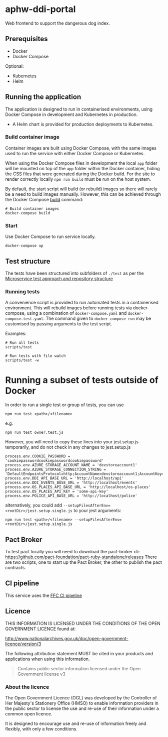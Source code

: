 # aphw-ddi-portal

Web frontend to support the dangerous dog index.

## Prerequisites

- Docker
- Docker Compose

Optional:
- Kubernetes
- Helm

## Running the application

The application is designed to run in containerised environments, using Docker Compose in development and Kubernetes in production.

- A Helm chart is provided for production deployments to Kubernetes.

### Build container image

Container images are built using Docker Compose, with the same images used to run the service with either Docker Compose or Kubernetes.

When using the Docker Compose files in development the local `app` folder will
be mounted on top of the `app` folder within the Docker container, hiding the CSS files that were generated during the Docker build.  For the site to render correctly locally `npm run build` must be run on the host system.


By default, the start script will build (or rebuild) images so there will
rarely be a need to build images manually. However, this can be achieved
through the Docker Compose
[build](https://docs.docker.com/compose/reference/build/) command:

```
# Build container images
docker-compose build
```

### Start 

Use Docker Compose to run service locally.

```
docker-compose up
```

## Test structure

The tests have been structured into subfolders of `./test` as per the
[Microservice test approach and repository structure](https://eaflood.atlassian.net/wiki/spaces/FPS/pages/1845396477/Microservice+test+approach+and+repository+structure)

### Running tests

A convenience script is provided to run automated tests in a containerised
environment. This will rebuild images before running tests via docker-compose,
using a combination of `docker-compose.yaml` and `docker-compose.test.yaml`.
The command given to `docker-compose run` may be customised by passing
arguments to the test script.

Examples:

```
# Run all tests
scripts/test

# Run tests with file watch
scripts/test -w
```

# Running a subset of tests outside of Docker
In order to run a single test or group of tests, you can use
```
npm run test <path>/<filename>
```
e.g.
```
npm run test owner.test.js
```

However, you will need to copy these lines into your jest.setup.js temporarily, and do not check in any changes to jest.setup.js 

```
process.env.COOKIE_PASSWORD = 'cookiepasswordcookiepasswordcookiepassword'
process.env.AZURE_STORAGE_ACCOUNT_NAME = 'devstoreaccount1'
process.env.AZURE_STORAGE_CONNECTION_STRING = 'DefaultEndpointsProtocol=http;AccountName=devstoreaccount1;AccountKey=Eby8vdM02xNOcqFlqUwJPLlmEtlCDXJ1OUzFT50uSRZ6IFsuFq2UVErCz4I6tq/K1SZFPTOtr/KBHBeksoGMGw==;BlobEndpoint=http://host.docker.internal:10000/devstoreaccount1;'
process.env.DDI_API_BASE_URL = 'http://localhost/api'
process.env.DDI_EVENTS_BASE_URL = 'http://localhost/events'
process.env.OS_PLACES_API_BASE_URL = 'http://localhost/os-places'
process.env.OS_PLACES_API_KEY = 'some-api-key'
process.env.POLICE_API_BASE_URL = 'http://localhost/police'
```

alternatively, you could add `--setupFilesAfterEnv=<rootDir>/jest.setup.single.js` to your jest arguments:

```
npm run test <path>/<filename> --setupFilesAfterEnv=<rootDir>/jest.setup.single.js
```

## Pact Broker

To test pact locally you will need to download the pact-broker cli: https://github.com/pact-foundation/pact-ruby-standalone/releases
There are two scripts, one to start up the Pact Broker, the other to publish the pact contracts.

## CI pipeline

This service uses the [FFC CI pipeline](https://github.com/DEFRA/ffc-jenkins-pipeline-library)

## Licence

THIS INFORMATION IS LICENSED UNDER THE CONDITIONS OF THE OPEN GOVERNMENT LICENCE found at:

<http://www.nationalarchives.gov.uk/doc/open-government-licence/version/3>

The following attribution statement MUST be cited in your products and applications when using this information.

> Contains public sector information licensed under the Open Government license v3

### About the licence

The Open Government Licence (OGL) was developed by the Controller of Her Majesty's Stationery Office (HMSO) to enable information providers in the public sector to license the use and re-use of their information under a common open licence.

It is designed to encourage use and re-use of information freely and flexibly, with only a few conditions.
